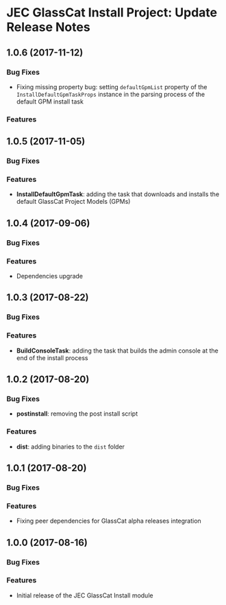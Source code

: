 # JEC GlassCat Install Project: Update Release Notes

<a name="jec-glasscat-install-1.0.6"></a>
## **1.0.6** (2017-11-12)

### Bug Fixes

- Fixing missing property bug: setting `defaultGpmList` property of the `InstallDefaultGpmTaskProps` instance in the parsing process of the default GPM install task

### Features

<a name="jec-glasscat-install-1.0.5"></a>
## **1.0.5** (2017-11-05)

### Bug Fixes

### Features

- **InstallDefaultGpmTask**: adding the task that downloads and installs the default GlassCat Project Models (GPMs)

<a name="jec-glasscat-install-1.0.4"></a>
## **1.0.4** (2017-09-06)

### Bug Fixes

### Features

- Dependencies upgrade

<a name="jec-glasscat-install-1.0.3"></a>
## **1.0.3** (2017-08-22)

### Bug Fixes

### Features

- **BuildConsoleTask**: adding the task that builds the admin console at the end of the install process

<a name="jec-glasscat-install-1.0.2"></a>
## **1.0.2** (2017-08-20)

### Bug Fixes

- **postinstall**: removing the post install script

### Features

- **dist**: adding binaries to the `dist` folder

<a name="jec-glasscat-install-1.0.1"></a>
## **1.0.1** (2017-08-20)

### Bug Fixes

### Features

- Fixing peer dependencies for GlassCat alpha releases integration

<a name="jec-glasscat-install-1.0.0"></a>
## **1.0.0** (2017-08-16)

### Bug Fixes

### Features

- Initial release of the JEC GlassCat Install module
